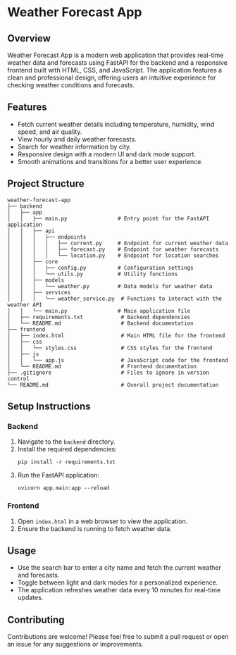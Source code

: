 # Weather Forecast App

## Overview
Weather Forecast App is a modern web application that provides real-time weather data and forecasts using FastAPI for the backend and a responsive frontend built with HTML, CSS, and JavaScript. The application features a clean and professional design, offering users an intuitive experience for checking weather conditions and forecasts.

## Features
- Fetch current weather details including temperature, humidity, wind speed, and air quality.
- View hourly and daily weather forecasts.
- Search for weather information by city.
- Responsive design with a modern UI and dark mode support.
- Smooth animations and transitions for a better user experience.

## Project Structure
```
weather-forecast-app
├── backend
│   ├── app
│   │   ├── main.py                # Entry point for the FastAPI application
│   │   ├── api
│   │   │   ├── endpoints
│   │   │   │   ├── current.py     # Endpoint for current weather data
│   │   │   │   ├── forecast.py    # Endpoint for weather forecasts
│   │   │   │   └── location.py    # Endpoint for location searches
│   │   ├── core
│   │   │   ├── config.py          # Configuration settings
│   │   │   └── utils.py           # Utility functions
│   │   ├── models
│   │   │   └── weather.py         # Data models for weather data
│   │   ├── services
│   │   │   └── weather_service.py  # Functions to interact with the weather API
│   │   └── main.py                # Main application file
│   ├── requirements.txt            # Backend dependencies
│   └── README.md                   # Backend documentation
├── frontend
│   ├── index.html                  # Main HTML file for the frontend
│   ├── css
│   │   └── styles.css              # CSS styles for the frontend
│   ├── js
│   │   └── app.js                  # JavaScript code for the frontend
│   └── README.md                   # Frontend documentation
├── .gitignore                      # Files to ignore in version control
└── README.md                       # Overall project documentation
```

## Setup Instructions

### Backend
1. Navigate to the `backend` directory.
2. Install the required dependencies:
   ```
   pip install -r requirements.txt
   ```
3. Run the FastAPI application:
   ```
   uvicorn app.main:app --reload
   ```

### Frontend
1. Open `index.html` in a web browser to view the application.
2. Ensure the backend is running to fetch weather data.

## Usage
- Use the search bar to enter a city name and fetch the current weather and forecasts.
- Toggle between light and dark modes for a personalized experience.
- The application refreshes weather data every 10 minutes for real-time updates.

## Contributing
Contributions are welcome! Please feel free to submit a pull request or open an issue for any suggestions or improvements.